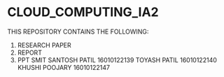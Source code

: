 # CLOUD_COMPUTING_IA2
THIS REPOSITORY CONTAINS THE FOLLOWING:
1. RESEARCH PAPER
2. REPORT
3. PPT
SMIT SANTOSH PATIL 16010122139
TOYASH PATIL 16010122140
KHUSHI POOJARY 16010122147
